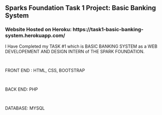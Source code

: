 <h2>Sparks Foundation Task 1 Project: Basic Banking System</h2>

<h3>Website Hosted on Heroku: https://task1-basic-banking-system.herokuapp.com/ </h3>

<p>I Have Completed my TASK #1 which is BASIC BANKING SYSTEM as a WEB DEVELOPEMENT AND DESIGN INTERN of THE SPARK FOUNDATION.</p> <br>

<p>FRONT END : HTML, CSS, BOOTSTRAP</p> <br>
<p>BACK END: PHP<p> <br>
<p>DATABASE: MYSQL</p><br>

